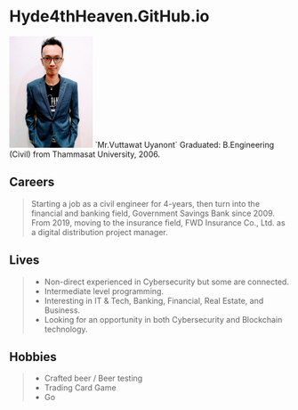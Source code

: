 # Hyde4thHeaven.GitHub.io
<img src="profile.jpg" alt="drawing" width="150"/>  
`Mr.Vuttawat Uyanont`  
Graduated: B.Engineering (Civil) from Thammasat University, 2006.

## Careers
> Starting a job as a civil engineer for 4-years, then turn into the financial and banking field, Government Savings Bank since 2009. From 2019, moving to the insurance field, FWD Insurance Co., Ltd. as a digital distribution project manager.

## Lives
> + Non-direct experienced in Cybersecurity but some are connected.  
> + Intermediate level programming.
> + Interesting in IT & Tech, Banking, Financial, Real Estate, and Business.
> + Looking for an opportunity in both Cybersecurity and Blockchain technology.

## Hobbies
> + Crafted beer / Beer testing
> + Trading Card Game
> + Go
